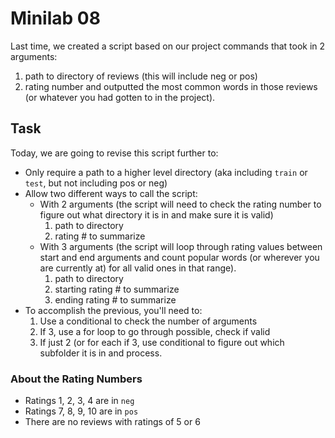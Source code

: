 # Minilab 08

Last time, we created a script based on our project
commands that took in 2 arguments:
1. path to directory of reviews (this will include
   neg or pos)
2. rating number
and outputted the most common words in those reviews
(or whatever you had gotten to in the project).

## Task

Today, we are going to revise this script further to:
* Only require a path to a higher level directory
  (aka including `train` or `test`, but not including
  pos or neg)
* Allow two different ways to call the script:
    * With 2 arguments (the script will need to check
      the rating number to figure out what directory
      it is in and make sure it is valid)
        1. path to directory
        2. rating # to summarize
    * With 3 arguments (the script will loop through
      rating values between start and end arguments
      and count popular words (or wherever you are currently
      at) for all valid ones in that range).
        1. path to directory
        2. starting rating # to summarize
        3. ending rating # to summarize
* To accomplish the previous, you'll need to:
    1. Use a conditional to check the number of arguments
    2. If 3, use a for loop to go through possible,
       check if valid
    3. If just 2 (or for each if 3, use conditional
       to figure out which subfolder it is in and process.

### About the Rating Numbers

* Ratings 1, 2, 3, 4 are in `neg`
* Ratings 7, 8, 9, 10 are in `pos`
* There are no reviews with ratings of 5 or 6
